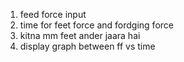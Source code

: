 1. feed force input
2. time for feet force and fordging force
3. kitna mm feet ander jaara hai
4. display graph between ff vs time

